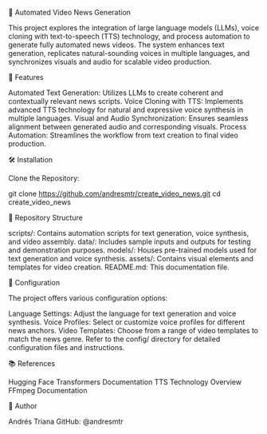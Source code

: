 🎥 Automated Video News Generation

This project explores the integration of large language models (LLMs), voice cloning with text-to-speech (TTS) technology, and process automation to generate fully automated news videos. The system enhances text generation, replicates natural-sounding voices in multiple languages, and synchronizes visuals and audio for scalable video production.​

📌 Features

Automated Text Generation: Utilizes LLMs to create coherent and contextually relevant news scripts.​
Voice Cloning with TTS: Implements advanced TTS technology for natural and expressive voice synthesis in multiple languages.​
Visual and Audio Synchronization: Ensures seamless alignment between generated audio and corresponding visuals.​
Process Automation: Streamlines the workflow from text creation to final video production.​

🛠️ Installation

Clone the Repository:

git clone https://github.com/andresmtr/create_video_news.git
cd create_video_news

📂 Repository Structure

scripts/: Contains automation scripts for text generation, voice synthesis, and video assembly.​
data/: Includes sample inputs and outputs for testing and demonstration purposes.​
models/: Houses pre-trained models used for text generation and voice synthesis.​
assets/: Contains visual elements and templates for video creation.​
README.md: This documentation file.​

🔧 Configuration

The project offers various configuration options:​

Language Settings: Adjust the language for text generation and voice synthesis.​
Voice Profiles: Select or customize voice profiles for different news anchors.​
Video Templates: Choose from a range of video templates to match the news genre.​
Refer to the config/ directory for detailed configuration files and instructions.​

📚 References

Hugging Face Transformers Documentation
TTS Technology Overview
FFmpeg Documentation

👤 Author

Andrés Triana
GitHub: @andresmtr
